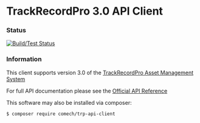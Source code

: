 # TrackRecordPro 3.0 API Client

### Status
[![Build/Test Status](https://api.travis-ci.org/comech-metrology/trp-client.svg?branch=master)](https://api.travis-ci.org/comech-metrology/trp-client.svg?branch=master)

### Information

This client supports version 3.0 of the [TrackRecordPro Asset Management System](https://www.trackrecordpro.co.uk/)

For full API documentation please see the [Official API Reference](https://docs.trackrecordpro.co.uk/)

This software may also be installed via composer:

```
$ composer require comech/trp-api-client
```
